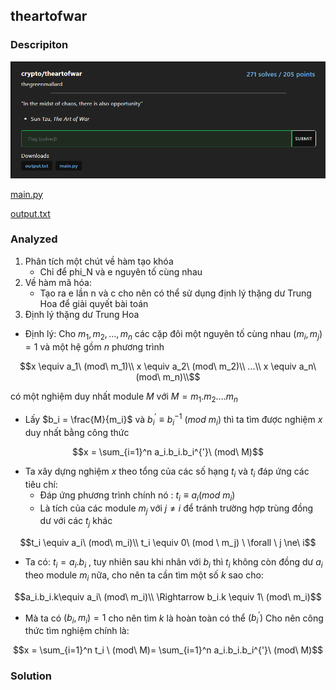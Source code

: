 ## theartofwar
### Descripiton
![Description](description.png)

[main.py](main.py)

[output.txt](output.txt)

### Analyzed
1. Phân tích một chút về hàm tạo khóa
   - Chỉ để phi_N và e nguyên tố cùng nhau
2. Về hàm mã hóa:
   - Tạo ra e lần n và c cho nên có thể sử dụng định lý thặng dư Trung Hoa để giải quyết bài toán
3. Định lý thặng dư Trung Hoa
- Định lý: Cho $m_1,m_2,...,m_n$ các cặp đôi một nguyên tố cùng nhau $(m_i,m_j)=1$  và một hệ gồm $n$ phương trình
  
```math
x \equiv a_1\ (mod\ m_1)\\
x \equiv a_2\ (mod\ m_2)\\    
...\\
x \equiv a_n\ (mod\ m_n)\\
```
có một nghiệm duy nhất module $M$ với $M = m_1.m_2....m_n$
- Lấy $b_i = \frac{M}{m_i}$ và $b_i^{'} \equiv b_i^{-1}\ (mod\ m_i)$ thì ta tìm được nghiệm $x$ duy nhất bằng công thức
```math
x = \sum_{i=1}^n a_i.b_i.b_i^{'}\ (mod\ M)
```
- Ta xây dựng nghiệm $x$ theo tổng của các số hạng $t_i$ và $t_i$ đáp ứng các tiêu chí:
    - Đáp ứng phương trình chính nó : $t_i \equiv a_i(mod\ m_i)$
    - Là tích của các module $m_j$ với $j \ne i$ để tránh trường hợp trùng đồng dư với các $t_j$ khác
```math
t_i \equiv a_i\ (mod\ m_i)\\
t_i \equiv 0\ (mod \ m_j) \ \forall \ j \ne\ i
```
- Ta có: $t_i = a_i.b_i$ , tuy nhiên sau khi nhân với $b_i$ thì $t_i$ không còn đồng dư $a_i$ theo module $m_i$ nữa, cho nên ta cần tìm một số $k$ sao cho:
```math
a_i.b_i.k\equiv a_i\ (mod\ m_i)\\
\Rightarrow b_i.k \equiv 1\ (mod\ m_i)
```
- Mà ta có $(b_i,m_i)=1$ cho nên tìm $k$ là hoàn toàn có thể $(b_i^{'})$
Cho nên công thức tìm nghiệm chính là:
```math
x = \sum_{i=1}^n t_i \ (mod\ M)= \sum_{i=1}^n a_i.b_i.b_i^{'}\ (mod\ M)
```
  
### Solution
